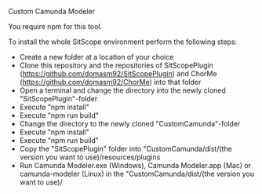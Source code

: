 Custom Camunda Modeler

You require npm for this tool.

To install the whole SitScope environment perform the following steps:

- Create a new folder at a location of your choice
- Clone this repository and the repositories of SitScopePlugin (https://github.com/domasm92/SitScopePlugin) and ChorMe (https://github.com/domasm92/ChorMe) into that folder
- Open a terminal and change the directory into the newly cloned "SitScopePlugin"-folder
- Execute "npm install"
- Execute "npm run build"
- Change the directory to the newly cloned "CustomCamunda"-folder
- Execute "npm install"
- Execute "npm run build"
- Copy the "SitScopePlugin" folder into "CustomCamunda/dist/(the version you want to use)/resources/plugins
- Run Camunda Modeler.exe (Windows), Camunda Modeler.app (Mac) or camunda-modeler (Linux) in the "CustomCamunda/dist/(the version you want to use)/ 


